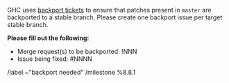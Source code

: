 GHC uses [backport tickets]() to ensure that patches present in `master` are
backported to a stable branch. Please create one backport issue per target
stable branch.

**Please fill out the following:**

* Merge request(s) to be backported: !NNN
* Issue being fixed: #NNNN

/label ~"backport needed"
/milestone %8.8.1
